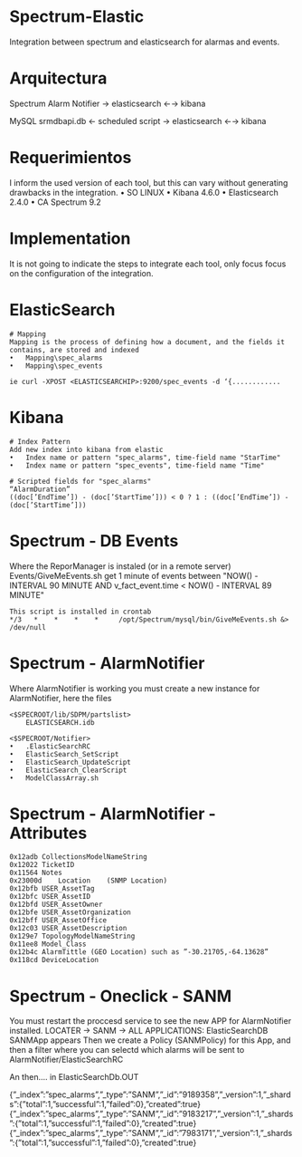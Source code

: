 # Spectrum-Elastic
Integration between spectrum and elasticsearch for alarmas and events.

# Arquitectura

Spectrum Alarm Notifier  → elasticsearch ←→ kibana

MySQL srmdbapi.db ← scheduled script → elasticsearch ←→ kibana

# Requerimientos
I inform the used version of each tool, but this can vary without generating drawbacks in the integration.
•	SO LINUX
•	Kibana 4.6.0
•	Elasticsearch 2.4.0
•	CA Spectrum 9.2

# Implementation
It is not going to indicate the steps to integrate each tool, only focus focus on the configuration of the integration.

# ElasticSearch
	# Mapping 
	Mapping is the process of defining how a document, and the fields it contains, are stored and indexed
	•	Mapping\spec_alarms
	•	Mapping\spec_events

	ie curl -XPOST <ELASTICSEARCHIP>:9200/spec_events -d ‘{............ 

# Kibana
	# Index Pattern
	Add new index into kibana from elastic
	•	Index name or pattern "spec_alarms", time-field name "StarTime"
	•	Index name or pattern "spec_events", time-field name "Time"

	# Scripted fields for "spec_alarms"
	“AlarmDuration” 
	((doc[’EndTime’]) - (doc[’StartTime’])) < 0 ? 1 : ((doc[’EndTime’]) - (doc[’StartTime’])) 

# Spectrum - DB Events
Where the ReporManager is instaled (or in a remote server) 
	Events/GiveMeEvents.sh get 1 minute of events between "NOW() - INTERVAL 90 MINUTE AND v_fact_event.time < NOW() - INTERVAL 89 MINUTE"

	This script is installed in crontab
	*/3   *    *    *    *     /opt/Spectrum/mysql/bin/GiveMeEvents.sh &> /dev/null

# Spectrum - AlarmNotifier
Where AlarmNotifier is working you must create a new instance for AlarmNotifier, here the files

	<$SPECROOT/lib/SDPM/partslist>
		ELASTICSEARCH.idb

	<$SPECROOT/Notifier>
	•	.ElasticSearchRC
	•	ElasticSearch_SetScript
	•	ElasticSearch_UpdateScript
	•	ElasticSearch_ClearScript
	•	ModelClassArray.sh

# Spectrum - AlarmNotifier - Attributes
	0x12adb	CollectionsModelNameString
	0x12022	TicketID
	0x11564	Notes	
	0x23000d	Location	(SNMP Location)
	0x12bfb	USER_AssetTag	
	0x12bfc	USER_AssetID	
	0x12bfd	USER_AssetOwner	
	0x12bfe	USER_AssetOrganization	
	0x12bff	USER_AssetOffice	
	0x12c03	USER_AssetDescription	
	0x129e7	TopologyModelNameString	
	0x11ee8	Model_Class	
	0x12b4c	AlarmTittle (GEO Location) such as ”-30.21705,-64.13628”
	0x118cd	DeviceLocation


# Spectrum - Oneclick - SANM
You must restart the proccesd service to see the new APP for AlarmNotifier installed.
LOCATER → SANM → ALL APPLICATIONS: ElasticSearchDB SANMApp appears
Then we create a Policy (SANMPolicy) for this App, and then a filter where you can selectd which alarms will be sent to AlarmNotifier/ElasticSearchRC



An then.... in ElasticSearchDb.OUT

{”_index”:”spec_alarms”,”_type”:”SANM”,”_id”:”9189358”,”_version”:1,”_shards”:{”total”:1,”successful”:1,”failed”:0},”created”:true}
{”_index”:”spec_alarms”,”_type”:”SANM”,”_id”:”9183217”,”_version”:1,”_shards”:{”total”:1,”successful”:1,”failed”:0},”created”:true}
{”_index”:”spec_alarms”,”_type”:”SANM”,”_id”:”7983171”,”_version”:1,”_shards”:{”total”:1,”successful”:1,”failed”:0},”created”:true}



